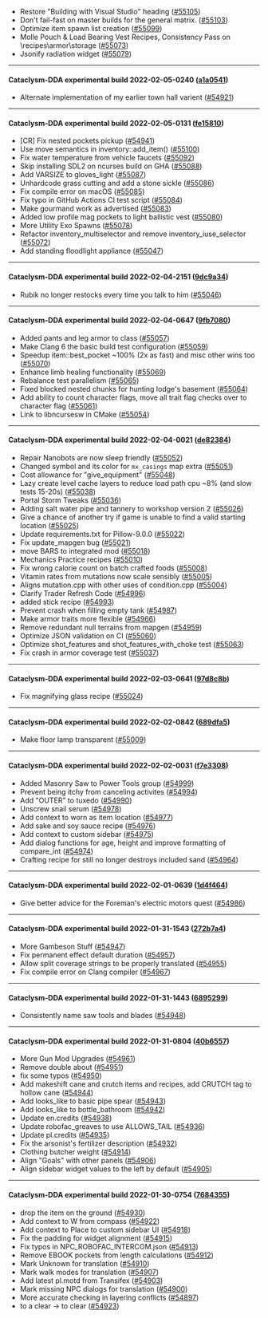 * Restore "Building with Visual Studio" heading ([#55105](https://github.com/CleverRaven/Cataclysm-DDA/pull/55105))
* Don't fail-fast on master builds for the general matrix. ([#55103](https://github.com/CleverRaven/Cataclysm-DDA/pull/55103))
* Optimize item spawn list creation ([#55099](https://github.com/CleverRaven/Cataclysm-DDA/pull/55099))
* Molle Pouch & Load Bearing Vest Recipes, Consistency Pass on \recipes\armor\storage ([#55073](https://github.com/CleverRaven/Cataclysm-DDA/pull/55073))
* Jsonify radiation widget ([#55079](https://github.com/CleverRaven/Cataclysm-DDA/pull/55079))

---

#### Cataclysm-DDA experimental build 2022-02-05-0240 ([a1a0541](https://github.com/CleverRaven/Cataclysm-DDA/releases/tag/cdda-experimental-2022-02-05-0240))

* Alternate implementation of my earlier town hall varient ([#54921](https://github.com/CleverRaven/Cataclysm-DDA/pull/54921))

---

#### Cataclysm-DDA experimental build 2022-02-05-0131 ([fe15810](https://github.com/CleverRaven/Cataclysm-DDA/releases/tag/cdda-experimental-2022-02-05-0131))

* [CR] Fix nested pockets pickup ([#54941](https://github.com/CleverRaven/Cataclysm-DDA/pull/54941))
* Use move semantics in inventory::add_item() ([#55100](https://github.com/CleverRaven/Cataclysm-DDA/pull/55100))
* Fix water temperature from vehicle faucets ([#55092](https://github.com/CleverRaven/Cataclysm-DDA/pull/55092))
* Skip installing SDL2 on ncurses build on GHA ([#55088](https://github.com/CleverRaven/Cataclysm-DDA/pull/55088))
* Add VARSIZE to gloves_light ([#55087](https://github.com/CleverRaven/Cataclysm-DDA/pull/55087))
* Unhardcode grass cutting and add a stone sickle ([#55086](https://github.com/CleverRaven/Cataclysm-DDA/pull/55086))
* Fix compile error on macOS ([#55085](https://github.com/CleverRaven/Cataclysm-DDA/pull/55085))
* Fix typo in GitHub Actions CI test script ([#55084](https://github.com/CleverRaven/Cataclysm-DDA/pull/55084))
* Make gourmand work as advertised ([#55083](https://github.com/CleverRaven/Cataclysm-DDA/pull/55083))
* Added low profile mag pockets to light ballistic vest ([#55080](https://github.com/CleverRaven/Cataclysm-DDA/pull/55080))
* More Utility Exo Spawns ([#55078](https://github.com/CleverRaven/Cataclysm-DDA/pull/55078))
* Refactor inventory_multiselector and remove inventory_iuse_selector ([#55072](https://github.com/CleverRaven/Cataclysm-DDA/pull/55072))
* Add standing floodlight appliance ([#55047](https://github.com/CleverRaven/Cataclysm-DDA/pull/55047))

---

#### Cataclysm-DDA experimental build 2022-02-04-2151 ([9dc9a34](https://github.com/CleverRaven/Cataclysm-DDA/releases/tag/cdda-experimental-2022-02-04-2151))

* Rubik no longer restocks every time you talk to him ([#55046](https://github.com/CleverRaven/Cataclysm-DDA/pull/55046))

---

#### Cataclysm-DDA experimental build 2022-02-04-0647 ([9fb7080](https://github.com/CleverRaven/Cataclysm-DDA/releases/tag/cdda-experimental-2022-02-04-0647))

* Added pants and leg armor to class ([#55057](https://github.com/CleverRaven/Cataclysm-DDA/pull/55057))
* Make Clang 6 the basic build test configuration ([#55059](https://github.com/CleverRaven/Cataclysm-DDA/pull/55059))
* Speedup item::best_pocket ~100% (2x as fast) and misc other wins too ([#55070](https://github.com/CleverRaven/Cataclysm-DDA/pull/55070))
* Enhance limb healing functionality ([#55069](https://github.com/CleverRaven/Cataclysm-DDA/pull/55069))
* Rebalance test parallelism ([#55065](https://github.com/CleverRaven/Cataclysm-DDA/pull/55065))
* Fixed blocked nested chunks for hunting lodge's basement ([#55064](https://github.com/CleverRaven/Cataclysm-DDA/pull/55064))
* Add ability to count character flags, move all trait flag checks over to character flag ([#55061](https://github.com/CleverRaven/Cataclysm-DDA/pull/55061))
* Link to libncursesw in CMake ([#55054](https://github.com/CleverRaven/Cataclysm-DDA/pull/55054))

---

#### Cataclysm-DDA experimental build 2022-02-04-0021 ([de82384](https://github.com/CleverRaven/Cataclysm-DDA/releases/tag/cdda-experimental-2022-02-04-0021))

* Repair Nanobots are now sleep friendly ([#55052](https://github.com/CleverRaven/Cataclysm-DDA/pull/55052))
* Changed symbol and its color for `mx_casings` map extra ([#55051](https://github.com/CleverRaven/Cataclysm-DDA/pull/55051))
* Cost allowance for "give_equipment" ([#55048](https://github.com/CleverRaven/Cataclysm-DDA/pull/55048))
* Lazy create level cache layers to reduce load path cpu ~8% (and slow tests 15-20s) ([#55038](https://github.com/CleverRaven/Cataclysm-DDA/pull/55038))
* Portal Storm Tweaks ([#55036](https://github.com/CleverRaven/Cataclysm-DDA/pull/55036))
* Adding salt water pipe and tannery to workshop version 2 ([#55026](https://github.com/CleverRaven/Cataclysm-DDA/pull/55026))
* Give a chance of another try if game is unable to find a valid starting location ([#55025](https://github.com/CleverRaven/Cataclysm-DDA/pull/55025))
* Update requirements.txt for Pillow-9.0.0 ([#55022](https://github.com/CleverRaven/Cataclysm-DDA/pull/55022))
* Fix update_mapgen bug ([#55021](https://github.com/CleverRaven/Cataclysm-DDA/pull/55021))
* move BARS to integrated mod ([#55018](https://github.com/CleverRaven/Cataclysm-DDA/pull/55018))
* Mechanics Practice recipes ([#55010](https://github.com/CleverRaven/Cataclysm-DDA/pull/55010))
* Fix wrong calorie count on batch crafted foods ([#55008](https://github.com/CleverRaven/Cataclysm-DDA/pull/55008))
* Vitamin rates from mutations now scale sensibly ([#55005](https://github.com/CleverRaven/Cataclysm-DDA/pull/55005))
* Aligns mutation.cpp with other uses of condition.cpp ([#55004](https://github.com/CleverRaven/Cataclysm-DDA/pull/55004))
* Clarify Trader Refresh Code ([#54996](https://github.com/CleverRaven/Cataclysm-DDA/pull/54996))
* added stick recipe ([#54993](https://github.com/CleverRaven/Cataclysm-DDA/pull/54993))
* Prevent crash when filling empty tank ([#54987](https://github.com/CleverRaven/Cataclysm-DDA/pull/54987))
* Make armor traits more flexible ([#54966](https://github.com/CleverRaven/Cataclysm-DDA/pull/54966))
* Remove redundant null terrains from mapgen ([#54959](https://github.com/CleverRaven/Cataclysm-DDA/pull/54959))
* Optimize JSON validation on CI ([#55060](https://github.com/CleverRaven/Cataclysm-DDA/pull/55060))
* Optimize shot_features and shot_features_with_choke test ([#55063](https://github.com/CleverRaven/Cataclysm-DDA/pull/55063))
* Fix crash in armor coverage test ([#55037](https://github.com/CleverRaven/Cataclysm-DDA/pull/55037))

---

#### Cataclysm-DDA experimental build 2022-02-03-0641 ([97d8c8b](https://github.com/CleverRaven/Cataclysm-DDA/releases/tag/cdda-experimental-2022-02-03-0641))

* Fix magnifying glass recipe ([#55024](https://github.com/CleverRaven/Cataclysm-DDA/pull/55024))

---

#### Cataclysm-DDA experimental build 2022-02-02-0842 ([689dfa5](https://github.com/CleverRaven/Cataclysm-DDA/releases/tag/cdda-experimental-2022-02-02-0842))

* Make floor lamp transparent ([#55009](https://github.com/CleverRaven/Cataclysm-DDA/pull/55009))

---

#### Cataclysm-DDA experimental build 2022-02-02-0031 ([f7e3308](https://github.com/CleverRaven/Cataclysm-DDA/releases/tag/cdda-experimental-2022-02-02-0031))

* Added Masonry Saw to Power Tools group ([#54999](https://github.com/CleverRaven/Cataclysm-DDA/pull/54999))
* Prevent being itchy from canceling activites ([#54994](https://github.com/CleverRaven/Cataclysm-DDA/pull/54994))
* Add "OUTER" to tuxedo ([#54990](https://github.com/CleverRaven/Cataclysm-DDA/pull/54990))
* Unscrew snail serum ([#54978](https://github.com/CleverRaven/Cataclysm-DDA/pull/54978))
* Add context to worn as item location ([#54977](https://github.com/CleverRaven/Cataclysm-DDA/pull/54977))
* Add sake and soy sauce recipe ([#54976](https://github.com/CleverRaven/Cataclysm-DDA/pull/54976))
* Add context to custom sidebar ([#54975](https://github.com/CleverRaven/Cataclysm-DDA/pull/54975))
* Add dialog functions for age, height and improve formatting of compare_int ([#54974](https://github.com/CleverRaven/Cataclysm-DDA/pull/54974))
* Crafting recipe for still no longer destroys included sand ([#54964](https://github.com/CleverRaven/Cataclysm-DDA/pull/54964))

---

#### Cataclysm-DDA experimental build 2022-02-01-0639 ([1d4f464](https://github.com/CleverRaven/Cataclysm-DDA/releases/tag/cdda-experimental-2022-02-01-0639))

* Give better advice for the Foreman's electric motors quest ([#54986](https://github.com/CleverRaven/Cataclysm-DDA/pull/54986))

---

#### Cataclysm-DDA experimental build 2022-01-31-1543 ([272b7a4](https://github.com/CleverRaven/Cataclysm-DDA/releases/tag/cdda-experimental-2022-01-31-1543))

* More Gambeson Stuff ([#54947](https://github.com/CleverRaven/Cataclysm-DDA/pull/54947))
* Fix permanent effect default duration ([#54957](https://github.com/CleverRaven/Cataclysm-DDA/pull/54957))
* Allow split coverage strings to be properly translated ([#54955](https://github.com/CleverRaven/Cataclysm-DDA/pull/54955))
* Fix compile error on Clang compiler ([#54967](https://github.com/CleverRaven/Cataclysm-DDA/pull/54967))

---

#### Cataclysm-DDA experimental build 2022-01-31-1443 ([6895299](https://github.com/CleverRaven/Cataclysm-DDA/releases/tag/cdda-experimental-2022-01-31-1443))

* Consistently name saw tools and blades ([#54948](https://github.com/CleverRaven/Cataclysm-DDA/pull/54948))

---

#### Cataclysm-DDA experimental build 2022-01-31-0804 ([40b6557](https://github.com/CleverRaven/Cataclysm-DDA/releases/tag/cdda-experimental-2022-01-31-0804))

* More Gun Mod Upgrades ([#54961](https://github.com/CleverRaven/Cataclysm-DDA/pull/54961))
* Remove double about ([#54951](https://github.com/CleverRaven/Cataclysm-DDA/pull/54951))
* fix some typos ([#54950](https://github.com/CleverRaven/Cataclysm-DDA/pull/54950))
* Add makeshift cane and crutch items and recipes, add CRUTCH tag to hollow cane ([#54944](https://github.com/CleverRaven/Cataclysm-DDA/pull/54944))
* Add looks_like to basic pipe spear ([#54943](https://github.com/CleverRaven/Cataclysm-DDA/pull/54943))
* Add looks_like to bottle_bathroom ([#54942](https://github.com/CleverRaven/Cataclysm-DDA/pull/54942))
* Update en.credits ([#54938](https://github.com/CleverRaven/Cataclysm-DDA/pull/54938))
* Update robofac_greaves to use ALLOWS_TAIL ([#54936](https://github.com/CleverRaven/Cataclysm-DDA/pull/54936))
* Update pl.credits ([#54935](https://github.com/CleverRaven/Cataclysm-DDA/pull/54935))
* Fix the arsonist's fertilizer description ([#54932](https://github.com/CleverRaven/Cataclysm-DDA/pull/54932))
* Clothing butcher weight ([#54914](https://github.com/CleverRaven/Cataclysm-DDA/pull/54914))
* Align "Goals" with other panels ([#54906](https://github.com/CleverRaven/Cataclysm-DDA/pull/54906))
* Align sidebar widget values to the left by default ([#54905](https://github.com/CleverRaven/Cataclysm-DDA/pull/54905))

---

#### Cataclysm-DDA experimental build 2022-01-30-0754 ([7684355](https://github.com/CleverRaven/Cataclysm-DDA/releases/tag/cdda-experimental-2022-01-30-0754))

* drop the item on the ground ([#54930](https://github.com/CleverRaven/Cataclysm-DDA/pull/54930))
* Add context to W from compass ([#54922](https://github.com/CleverRaven/Cataclysm-DDA/pull/54922))
* Add context to Place to custom sidebar UI ([#54918](https://github.com/CleverRaven/Cataclysm-DDA/pull/54918))
* Fix the padding for widget alignment ([#54915](https://github.com/CleverRaven/Cataclysm-DDA/pull/54915))
* Fix typos in NPC_ROBOFAC_INTERCOM.json ([#54913](https://github.com/CleverRaven/Cataclysm-DDA/pull/54913))
* Remove EBOOK pockets from length calculations ([#54912](https://github.com/CleverRaven/Cataclysm-DDA/pull/54912))
* Mark Unknown for translation ([#54910](https://github.com/CleverRaven/Cataclysm-DDA/pull/54910))
* Mark walk modes for translation ([#54907](https://github.com/CleverRaven/Cataclysm-DDA/pull/54907))
* Add latest pl.motd from Transifex ([#54903](https://github.com/CleverRaven/Cataclysm-DDA/pull/54903))
* Mark missing NPC dialogs for translation ([#54900](https://github.com/CleverRaven/Cataclysm-DDA/pull/54900))
* More accurate checking in layering conflicts ([#54897](https://github.com/CleverRaven/Cataclysm-DDA/pull/54897))
* to a clear -> to clear ([#54923](https://github.com/CleverRaven/Cataclysm-DDA/pull/54923))
